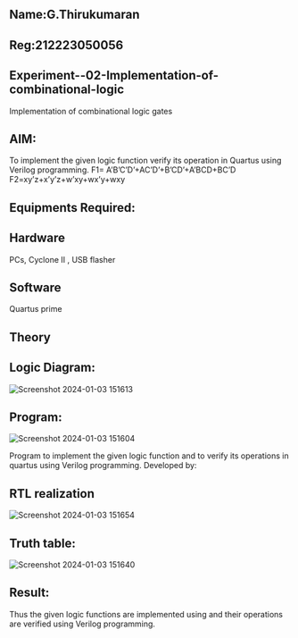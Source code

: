 ## Name:G.Thirukumaran
## Reg:212223050056
## Experiment--02-Implementation-of-combinational-logic
Implementation of combinational logic gates
## AIM:
To implement the given logic function verify its operation in Quartus using Verilog programming.
 F1= A’B’C’D’+AC’D’+B’CD’+A’BCD+BC’D
F2=xy’z+x’y’z+w’xy+wx’y+wxy
## Equipments Required:
## Hardware 
PCs, Cyclone II , USB flasher
## Software 
Quartus prime
## Theory
## Logic Diagram:
![Screenshot 2024-01-03 151613](https://github.com/23010217/Experiment--02-Implementation-of-combinational-logic-/assets/154016053/bdeb3395-1c11-4680-82fe-d8bc89f5cc72)

## Program:
![Screenshot 2024-01-03 151604](https://github.com/23010217/Experiment--02-Implementation-of-combinational-logic-/assets/154016053/f1feb2c9-2e11-4081-8dcd-fc03102e15cc)

Program to implement the given logic function and to verify its operations in quartus using Verilog programming.
Developed by: 
## RTL realization
![Screenshot 2024-01-03 151654](https://github.com/23010217/Experiment--02-Implementation-of-combinational-logic-/assets/154016053/d1945621-ee85-4f49-a97a-18bb9d9cdefd)


## Truth table:
![Screenshot 2024-01-03 151640](https://github.com/23010217/Experiment--02-Implementation-of-combinational-logic-/assets/154016053/e3aaecae-a249-44bb-bc12-072ac80a220d)


## Result:
Thus the given logic functions are implemented using  and their operations are verified using Verilog programming.
